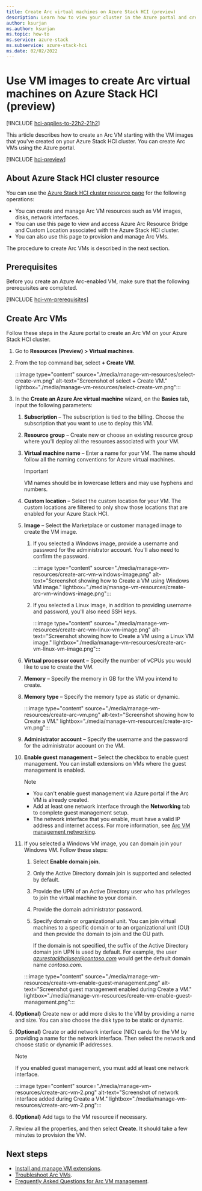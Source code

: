 ```yaml
---
title: Create Arc virtual machines on Azure Stack HCI (preview)
description: Learn how to view your cluster in the Azure portal and create Arc virtual machines on your Azure Stack HCI (preview).
author: ksurjan
ms.author: ksurjan
ms.topic: how-to
ms.service: azure-stack
ms.subservice: azure-stack-hci
ms.date: 02/02/2022
---
```


# Use VM images to create Arc virtual machines on Azure Stack HCI (preview)

[!INCLUDE [hci-applies-to-22h2-21h2](../../includes/hci-applies-to-22h2-21h2.md)]

This article describes how to create an Arc VM starting with the VM images that you've created on your Azure Stack HCI cluster. You can create Arc VMs using the Azure portal.

[!INCLUDE [hci-preview](../../includes/hci-preview.md)]

## About Azure Stack HCI cluster resource

You can use the [Azure Stack HCI cluster resource page](https://portal.azure.com/#blade/HubsExtension/BrowseResource/resourceType/Microsoft.AzureStackHCI%2Fclusters) for the following operations:

- You can create and manage Arc VM resources such as VM images, disks, network interfaces.
- You can use this page to view and access Azure Arc Resource Bridge and Custom Location associated with the Azure Stack HCI cluster.
- You can also use this page to provision and manage Arc VMs.

The procedure to create Arc VMs is described in the next section.

## Prerequisites

Before you create an Azure Arc-enabled VM, make sure that the following prerequisites are completed.

[!INCLUDE [hci-vm-prerequisites](../../includes/hci-vm-prerequisites.md)]

## Create Arc VMs

Follow these steps in the Azure portal to create an Arc VM on your Azure Stack HCI cluster.

1. Go to **Resources (Preview) > Virtual machines**.
1. From the top command bar, select **+ Create VM**.

   :::image type="content" source="./media/manage-vm-resources/select-create-vm.png" alt-text="Screenshot of select + Create VM." lightbox="./media/manage-vm-resources/select-create-vm.png":::

1. In the **Create an Azure Arc virtual machine** wizard, on the **Basics** tab, input the following parameters:

    1. **Subscription** – The subscription is tied to the billing. Choose the subscription that you want to use to deploy this VM.

    1. **Resource group** – Create new or choose an existing resource group where you'll deploy all the resources associated with your VM.

    1. **Virtual machine name** – Enter a name for your VM. The name should follow all the naming conventions for Azure virtual machines.  
    
        > [!IMPORTANT]
        > VM names should be in lowercase letters and may use hyphens and numbers.

    1. **Custom location** – Select the custom location for your VM. The custom locations are filtered to only show those locations that are enabled for your Azure Stack HCI.

    1. **Image** – Select the Marketplace or customer managed image to create the VM image.
    
        1. If you selected a Windows image, provide a username and password for the administrator account. You'll also need to confirm the password.
 
           :::image type="content" source="./media/manage-vm-resources/create-arc-vm-windows-image.png" alt-text="Screenshot showing how to Create a VM using Windows VM image." lightbox="./media/manage-vm-resources/create-arc-vm-windows-image.png":::       

        1. If you selected a Linux image, in addition to providing username and password, you'll also need SSH keys.

           :::image type="content" source="./media/manage-vm-resources/create-arc-vm-linux-vm-image.png" alt-text="Screenshot showing how to Create a VM using a Linux VM image." lightbox="./media/manage-vm-resources/create-arc-vm-linux-vm-image.png":::


    1. **Virtual processor count** – Specify the number of vCPUs you would like to use to create the VM.

    1. **Memory** – Specify the memory in GB for the VM you intend to create.

    1. **Memory type** – Specify the memory type as static or dynamic.

       :::image type="content" source="./media/manage-vm-resources/create-arc-vm.png" alt-text="Screenshot showing how to Create a VM." lightbox="./media/manage-vm-resources/create-arc-vm.png":::
    
    1. **Administrator account** – Specify the username and the password for the administrator account on the VM.
    
    1. **Enable guest management** – Select the checkbox to enable guest management. You can install extensions on VMs where the guest management is enabled.
    
        > [!NOTE]
        > - You can't enable guest management via Azure portal if the Arc VM is already created.
        > - Add at least one network interface through the **Networking** tab to complete guest management setup.
        > - The network interface that you enable, must have a valid IP address and internet access. For more information, see [Arc VM management networking](../manage/azure-arc-vm-management-networking.md#arc-vm-virtual-network).

    1. If you selected a Windows VM image, you can domain join your Windows VM. Follow these steps: 
    
        1. Select **Enable domain join**.
    
        1. Only the Active Directory domain join is supported and selected by default.  
        
        1. Provide the UPN of an Active Directory user who has privileges to join the virtual machine to your domain.
        
        1. Provide the domain administrator password.

        1. Specify domain or organizational unit. You can join virtual machines to a specific domain or to an organizational unit (OU) and then provide the domain to join and the OU path.
        
            If the domain is not specified, the suffix of the Active Directory domain join UPN is used by default. For example, the user *azurestackhciuser@contoso.com* would get the default domain name *contoso.com*.
        
       :::image type="content" source="./media/manage-vm-resources/create-vm-enable-guest-management.png" alt-text="Screenshot guest management enabled during Create a VM." lightbox="./media/manage-vm-resources/create-vm-enable-guest-management.png":::

1. **(Optional)** Create new or add more disks to the VM by providing a name and size. You can also choose the disk type to be static or dynamic.

1. **(Optional)** Create or add network interface (NIC) cards for the VM by providing a name for the network interface. Then select the network and choose static or dynamic IP addresses.

    > [!NOTE]
    > If you enabled guest management, you must add at least one network interface.

   :::image type="content" source="./media/manage-vm-resources/create-arc-vm-2.png" alt-text="Screenshot of network interface added during Create a VM." lightbox="./media/manage-vm-resources/create-arc-vm-2.png":::

1. **(Optional)** Add tags to the VM resource if necessary.

1. Review all the properties, and then select **Create**. It should take a few minutes to provision the VM.


## Next steps

- [Install and manage VM extensions](./virtual-machine-manage-extension.md).
- [Troubleshoot Arc VMs](troubleshoot-arc-enabled-vms.md).
- [Frequently Asked Questions for Arc VM management](faqs-arc-enabled-vms.md).